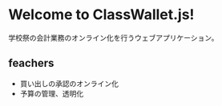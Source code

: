 # Welcome to ClassWallet.js!

学校祭の会計業務のオンライン化を行うウェブアプリケーション。

## feachers
- 買い出しの承認のオンライン化
- 予算の管理、透明化
